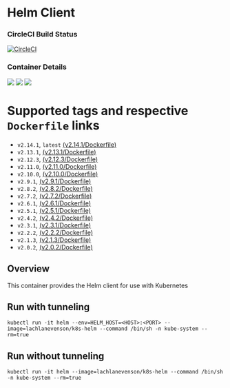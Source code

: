 # Helm Client

### CircleCI Build Status
[![CircleCI](https://circleci.com/gh/lachie83/k8s-helm.svg?style=svg)](https://circleci.com/gh/lachie83/k8s-helm)

### Container Details
[![](https://images.microbadger.com/badges/image/lachlanevenson/k8s-helm.svg)](http://microbadger.com/images/lachlanevenson/k8s-helm "Get your own image badge on microbadger.com")
[![](https://images.microbadger.com/badges/version/lachlanevenson/k8s-helm.svg)](http://microbadger.com/images/lachlanevenson/k8s-helm "Get your own version badge on microbadger.com")
[![](https://images.microbadger.com/badges/commit/lachlanevenson/k8s-helm.svg)](http://microbadger.com/images/lachlanevenson/k8s-helm "Get your own commit badge on microbadger.com")

# Supported tags and respective `Dockerfile` links
* `v2.14.1`, `latest`    [(v2.14.1/Dockerfile)](https://github.com/lachie83/k8s-helm/blob/v2.14.1/Dockerfile)
* `v2.13.1`,    [(v2.13.1/Dockerfile)](https://github.com/lachie83/k8s-helm/blob/v2.13.1/Dockerfile)
* `v2.12.3`,    [(v2.12.3/Dockerfile)](https://github.com/lachie83/k8s-helm/blob/v2.12.3/Dockerfile)
* `v2.11.0`,    [(v2.11.0/Dockerfile)](https://github.com/lachie83/k8s-helm/blob/v2.11.0/Dockerfile)
* `v2.10.0`,    [(v2.10.0/Dockerfile)](https://github.com/lachie83/k8s-helm/blob/v2.10.0/Dockerfile)
* `v2.9.1`,     [(v2.9.1/Dockerfile)](https://github.com/lachie83/k8s-helm/blob/v2.9.1/Dockerfile)
* `v2.8.2`,     [(v2.8.2/Dockerfile)](https://github.com/lachie83/k8s-helm/blob/v2.8.2/Dockerfile)
* `v2.7.2`,     [(v2.7.2/Dockerfile)](https://github.com/lachie83/k8s-helm/blob/v2.7.2/Dockerfile)
* `v2.6.1`,     [(v2.6.1/Dockerfile)](https://github.com/lachie83/k8s-helm/blob/v2.6.1/Dockerfile)
* `v2.5.1`,     [(v2.5.1/Dockerfile)](https://github.com/lachie83/k8s-helm/blob/v2.5.1/Dockerfile)
* `v2.4.2`,     [(v2.4.2/Dockerfile)](https://github.com/lachie83/k8s-helm/blob/v2.4.2/Dockerfile)
* `v2.3.1`,     [(v2.3.1/Dockerfile)](https://github.com/lachie83/k8s-helm/blob/v2.3.1/Dockerfile)
* `v2.2.2`,     [(v2.2.2/Dockerfile)](https://github.com/lachie83/k8s-helm/blob/v2.2.2/Dockerfile)
* `v2.1.3`,     [(v2.1.3/Dockerfile)](https://github.com/lachie83/k8s-helm/blob/v2.1.3/Dockerfile)
* `v2.0.2`,     [(v2.0.2/Dockerfile)](https://github.com/lachie83/k8s-helm/blob/v2.0.2/Dockerfile)

## Overview
This container provides the Helm client for use with Kubernetes

## Run with tunneling
`kubectl run -it helm --env=HELM_HOST=<HOST>:<PORT> --image=lachlanevenson/k8s-helm --command /bin/sh -n kube-system --rm=true` 

## Run without tunneling
`kubectl run -it helm --image=lachlanevenson/k8s-helm --command /bin/sh -n kube-system --rm=true`


